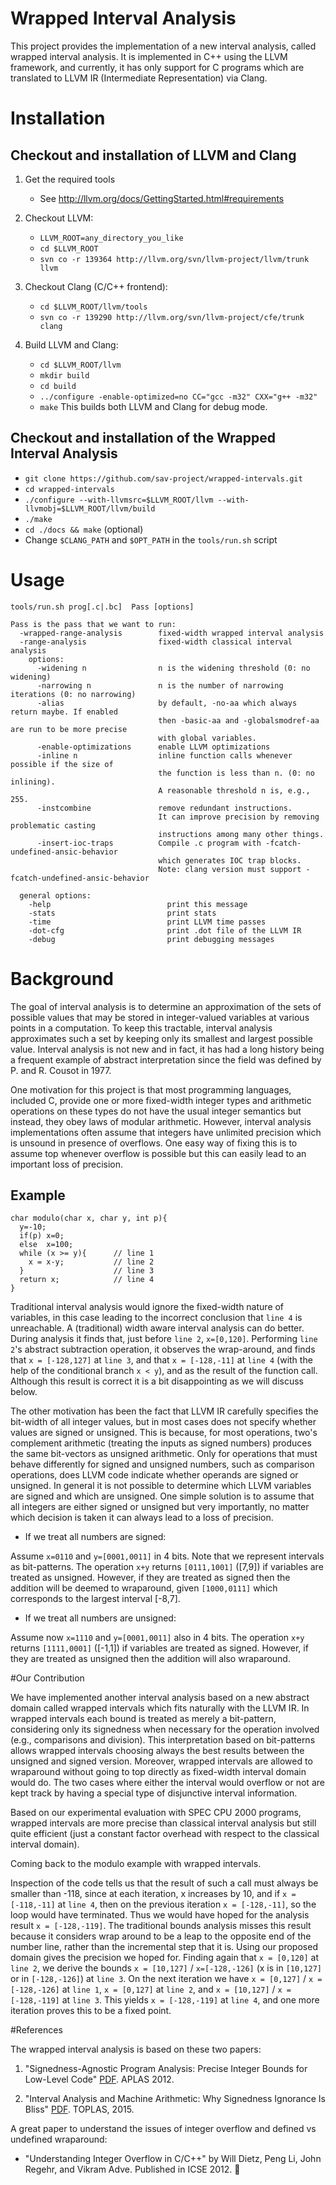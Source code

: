 # Wrapped Interval Analysis 

This project provides the implementation of a new interval analysis,
called wrapped interval analysis. It is implemented in C++ using the
LLVM framework, and currently, it has only support for C programs
which are translated to LLVM IR (Intermediate Representation) via
Clang.

# Installation 

## Checkout and installation of LLVM and Clang 

1. Get the required tools
   - See http://llvm.org/docs/GettingStarted.html#requirements

2. Checkout LLVM:
   - ```LLVM_ROOT=any_directory_you_like```
   - ```cd $LLVM_ROOT```
   - ```svn co -r 139364 http://llvm.org/svn/llvm-project/llvm/trunk llvm``` 

3. Checkout Clang (C/C++ frontend):
   - ```cd $LLVM_ROOT/llvm/tools```
   - ```svn co -r 139290 http://llvm.org/svn/llvm-project/cfe/trunk clang```

4. Build LLVM and Clang:

   - ```cd $LLVM_ROOT/llvm```
   - ```mkdir build``` 
   - ```cd build```
   - ```../configure -enable-optimized=no CC="gcc -m32" CXX="g++ -m32"```
   - ```make``` 
   This builds both LLVM and Clang for debug mode.

## Checkout and installation of the Wrapped Interval Analysis 

- ```git clone https://github.com/sav-project/wrapped-intervals.git```
- ```cd wrapped-intervals```
- ```./configure --with-llvmsrc=$LLVM_ROOT/llvm --with-llvmobj=$LLVM_ROOT/llvm/build```
- ```./make```
- ```cd ./docs && make```  (optional)
- Change ```$CLANG_PATH``` and ```$OPT_PATH``` in the ```tools/run.sh``` script


# Usage 

```
tools/run.sh prog[.c|.bc]  Pass [options] 

Pass is the pass that we want to run: 
  -wrapped-range-analysis        fixed-width wrapped interval analysis
  -range-analysis                fixed-width classical interval analysis
    options:
      -widening n                n is the widening threshold (0: no widening)
      -narrowing n               n is the number of narrowing iterations (0: no narrowing)
      -alias                     by default, -no-aa which always return maybe. If enabled 
                                 then -basic-aa and -globalsmodref-aa are run to be more precise
                                 with global variables.
      -enable-optimizations      enable LLVM optimizations
      -inline n                  inline function calls whenever possible if the size of 
                                 the function is less than n. (0: no inlining). 
                                 A reasonable threshold n is, e.g., 255.
      -instcombine               remove redundant instructions.
                                 It can improve precision by removing problematic casting 
                                 instructions among many other things.
      -insert-ioc-traps          Compile .c program with -fcatch-undefined-ansic-behavior 
                                 which generates IOC trap blocks.  
                                 Note: clang version must support -fcatch-undefined-ansic-behavior    
                       
  general options:
    -help                          print this message
    -stats                         print stats
    -time                          print LLVM time passes
    -dot-cfg                       print .dot file of the LLVM IR
    -debug                         print debugging messages
```

# Background 

The goal of interval analysis is to determine an approximation of the
sets of possible values that may be stored in integer-valued variables
at various points in a computation. To keep this tractable, interval
analysis approximates such a set by keeping only its smallest and
largest possible value. Interval analysis is not new and in fact, it
has had a long history being a frequent example of abstract
interpretation since the field was defined by P. and R. Cousot in
1977.

One motivation for this project is that most programming languages,
included C, provide one or more fixed-width integer types and
arithmetic operations on these types do not have the usual integer
semantics but instead, they obey laws of modular arithmetic. However,
interval analysis implementations often assume that integers have
unlimited precision which is unsound in presence of overflows. One
easy way of fixing this is to assume top whenever overflow is possible
but this can easily lead to an important loss of precision.

## Example

```
char modulo(char x, char y, int p){
  y=-10;
  if(p) x=0;
  else  x=100;
  while (x >= y){      // line 1
    x = x-y;           // line 2 
  }                    // line 3 
  return x;            // line 4
}
```

Traditional interval analysis would ignore the fixed-width nature of
variables, in this case leading to the incorrect conclusion that ```line
4``` is unreachable. A (traditional) width aware interval analysis can do
better. During analysis it finds that, just before ```line 2```,
```x=[0,120]```. Performing ```line 2```'s abstract subtraction operation, it
observes the wrap-around, and finds that ```x = [-128,127]``` at ```line 3```, and
that ```x = [-128,-11]``` at ```line 4``` (with the help of the conditional branch
```x < y```), and as the result of the function call. Although this result
is correct it is a bit disappointing as we will discuss below.

The other motivation has been the fact that LLVM IR carefully
specifies the bit-width of all integer values, but in most cases does
not specify whether values are signed or unsigned. This is because,
for most operations, two's complement arithmetic (treating the inputs
as signed numbers) produces the same bit-vectors as unsigned
arithmetic. Only for operations that must behave differently for
signed and unsigned numbers, such as comparison operations, does LLVM
code indicate whether operands are signed or unsigned. In general it
is not possible to determine which LLVM variables are signed and which
are unsigned. One simple solution is to assume that all integers are
either signed or unsigned but very importantly, no matter which
decision is taken it can always lead to a loss of precision.

- If we treat all numbers are signed:

Assume ```x=0110``` and ```y=[0001,0011]``` in 4 bits. Note that we represent
intervals as bit-patterns. The operation ```x+y``` returns
```[0111,1001]``` ([7,9]) if variables are treated as unsigned. However, if
they are treated as signed then the addition will be deemed to
wraparound, given ```[1000,0111]``` which corresponds to the largest
interval [-8,7].

- If we treat all numbers are unsigned:

Assume now ```x=1110``` and ```y=[0001,0011]``` also in 4 bits. The operation ```x+y```
returns ```[1111,0001]``` ([-1,1]) if variables are treated as
signed. However, if they are treated as unsigned then the addition
will also wraparound.

#Our Contribution

We have implemented another interval analysis based on a new abstract
domain called wrapped intervals which fits naturally with the LLVM
IR. In wrapped intervals each bound is treated as merely a
bit-pattern, considering only its signedness when necessary for the
operation involved (e.g., comparisons and division). This
interpretation based on bit-patterns allows wrapped intervals choosing
always the best results between the unsigned and signed
version. Moreover, wrapped intervals are allowed to wraparound without
going to top directly as fixed-width interval domain would do. The two
cases where either the interval would overflow or not are kept track
by having a special type of disjunctive interval information.

Based on our experimental evaluation with SPEC CPU 2000 programs,
wrapped intervals are more precise than classical interval analysis
but still quite efficient (just a constant factor overhead with
respect to the classical interval domain).

Coming back to the modulo example with wrapped intervals.

Inspection of the code tells us that the result of such a call must
always be smaller than -118, since at each iteration, x increases by
10, and if ```x = [-118,-11]``` at ```line 4```, then on the previous iteration ```x
= [-128,-11]```, so the loop would have terminated. Thus we would have
hoped for the analysis result ```x = [-128,-119]```. The traditional bounds
analysis misses this result because it considers wrap around to be
a leap to the opposite end of the number line, rather than the
incremental step that it is. Using our proposed domain gives the
precision we hoped for. Finding again that ```x = [0,120]``` at ```line 2```, we
derive the bounds ```x = [10,127]``` \/ ```x=[-128,-126]``` (x is in ```[10,127]``` or
in ```[-128,-126]```) at ```line 3```. On the next iteration we have ```x = [0,127]```
\/ ```x = [-128,-126]``` at ```line 1```, ```x = [0,127]``` at ```line 2```, and ```x = [10,127]```
\/ ```x = [-128,-119]``` at ```line 3```. This yields ```x = [-128,-119]``` at ```line 4```,
and one more iteration proves this to be a fixed point.

#References

The wrapped interval analysis is based on these two papers:

1. "Signedness-Agnostic Program Analysis: Precise Integer Bounds for
   Low-Level Code"
   [PDF](cliplab.org/~jorge/docs/wrapped-intervals-aplas12.pdf).
   APLAS 2012.

2. "Interval Analysis and Machine Arithmetic: Why Signedness Ignorance
   Is Bliss"
   [PDF](https://ti.arc.nasa.gov/publications/20091/download/). TOPLAS, 2015.

A great paper to understand the issues of integer overflow and defined
vs undefined wraparound:

- "Understanding Integer Overflow in C/C++" by Will Dietz, Peng Li, John
Regehr, and Vikram Adve. Published in ICSE 2012. 

